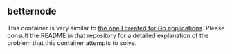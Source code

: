 ## betternode

This container is very similar to [the one I created for Go applications](https://github.com/nathan-osman/bettergo). Please consult the README in that repository for a detailed explanation of the problem that this container attempts to solve.
